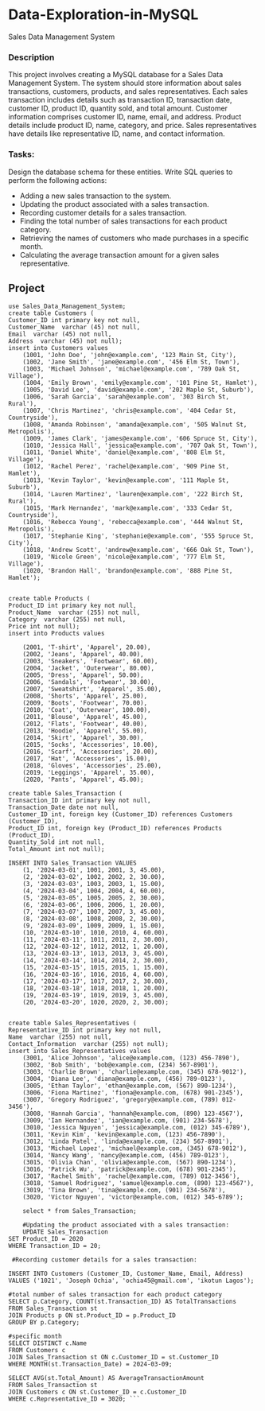 # Data-Exploration-in-MySQL
Sales Data Management System

### Description
This project involves creating a MySQL database for a Sales Data Management System. The system should store information about sales transactions, customers, products, and sales representatives. Each sales transaction includes details such as transaction ID, transaction date, customer ID, product ID, quantity sold, and total amount. Customer information comprises customer ID, name, email, and address. Product details include product ID, name, category, and price. Sales representatives have details like representative ID, name, and contact information.

### Tasks:
Design the database schema for these entities.
Write SQL queries to perform the following actions:
- Adding a new sales transaction to the system.
- Updating the product associated with a sales transaction.
- Recording customer details for a sales transaction.
- Finding the total number of sales transactions for each product category.
- Retrieving the names of customers who made purchases in a specific month.
- Calculating the average transaction amount for a given sales representative.


## Project
``` create database Sales_Data_Management_System;
use Sales_Data_Management_System;
create table Customers (
Customer_ID int primary key not null,
Customer_Name  varchar (45) not null,
Email  varchar (45) not null,
Address  varchar (45) not null);
insert into Customers values 
    (1001, 'John Doe', 'john@example.com', '123 Main St, City'),
    (1002, 'Jane Smith', 'jane@example.com', '456 Elm St, Town'),
    (1003, 'Michael Johnson', 'michael@example.com', '789 Oak St, Village'),
    (1004, 'Emily Brown', 'emily@example.com', '101 Pine St, Hamlet'),
    (1005, 'David Lee', 'david@example.com', '202 Maple St, Suburb'),
    (1006, 'Sarah Garcia', 'sarah@example.com', '303 Birch St, Rural'),
    (1007, 'Chris Martinez', 'chris@example.com', '404 Cedar St, Countryside'),
    (1008, 'Amanda Robinson', 'amanda@example.com', '505 Walnut St, Metropolis'),
    (1009, 'James Clark', 'james@example.com', '606 Spruce St, City'),
    (1010, 'Jessica Hall', 'jessica@example.com', '707 Oak St, Town'),
    (1011, 'Daniel White', 'daniel@example.com', '808 Elm St, Village'),
    (1012, 'Rachel Perez', 'rachel@example.com', '909 Pine St, Hamlet'),
    (1013, 'Kevin Taylor', 'kevin@example.com', '111 Maple St, Suburb'),
    (1014, 'Lauren Martinez', 'lauren@example.com', '222 Birch St, Rural'),
    (1015, 'Mark Hernandez', 'mark@example.com', '333 Cedar St, Countryside'),
    (1016, 'Rebecca Young', 'rebecca@example.com', '444 Walnut St, Metropolis'),
    (1017, 'Stephanie King', 'stephanie@example.com', '555 Spruce St, City'),
    (1018, 'Andrew Scott', 'andrew@example.com', '666 Oak St, Town'),
    (1019, 'Nicole Green', 'nicole@example.com', '777 Elm St, Village'),
    (1020, 'Brandon Hall', 'brandon@example.com', '888 Pine St, Hamlet');


create table Products (
Product_ID int primary key not null,
Product_Name  varchar (255) not null,
Category  varchar (255) not null,
Price int not null);
insert into Products values

    (2001, 'T-shirt', 'Apparel', 20.00),
    (2002, 'Jeans', 'Apparel', 40.00),
    (2003, 'Sneakers', 'Footwear', 60.00),
    (2004, 'Jacket', 'Outerwear', 80.00),
    (2005, 'Dress', 'Apparel', 50.00),
    (2006, 'Sandals', 'Footwear', 30.00),
    (2007, 'Sweatshirt', 'Apparel', 35.00),
    (2008, 'Shorts', 'Apparel', 25.00),
    (2009, 'Boots', 'Footwear', 70.00),
    (2010, 'Coat', 'Outerwear', 100.00),
    (2011, 'Blouse', 'Apparel', 45.00),
    (2012, 'Flats', 'Footwear', 40.00),
    (2013, 'Hoodie', 'Apparel', 55.00),
    (2014, 'Skirt', 'Apparel', 30.00),
    (2015, 'Socks', 'Accessories', 10.00),
    (2016, 'Scarf', 'Accessories', 20.00),
    (2017, 'Hat', 'Accessories', 15.00),
    (2018, 'Gloves', 'Accessories', 25.00),
    (2019, 'Leggings', 'Apparel', 35.00),
    (2020, 'Pants', 'Apparel', 45.00);

create table Sales_Transaction (
Transaction_ID int primary key not null,
Transaction_Date date not null,
Customer_ID int, foreign key (Customer_ID) references Customers (Customer_ID),
Product_ID int, foreign key (Product_ID) references Products (Product_ID),
Quantity_Sold int not null,
Total_Amount int not null);

INSERT INTO Sales_Transaction VALUES
    (1, '2024-03-01', 1001, 2001, 3, 45.00),
    (2, '2024-03-02', 1002, 2002, 2, 30.00),
    (3, '2024-03-03', 1003, 2003, 1, 15.00),
    (4, '2024-03-04', 1004, 2004, 4, 60.00),
    (5, '2024-03-05', 1005, 2005, 2, 30.00),
    (6, '2024-03-06', 1006, 2006, 1, 20.00),
    (7, '2024-03-07', 1007, 2007, 3, 45.00),
    (8, '2024-03-08', 1008, 2008, 2, 30.00),
    (9, '2024-03-09', 1009, 2009, 1, 15.00),
    (10, '2024-03-10', 1010, 2010, 4, 60.00),
    (11, '2024-03-11', 1011, 2011, 2, 30.00),
    (12, '2024-03-12', 1012, 2012, 1, 20.00),
    (13, '2024-03-13', 1013, 2013, 3, 45.00),
    (14, '2024-03-14', 1014, 2014, 2, 30.00),
    (15, '2024-03-15', 1015, 2015, 1, 15.00),
    (16, '2024-03-16', 1016, 2016, 4, 60.00),
    (17, '2024-03-17', 1017, 2017, 2, 30.00),
    (18, '2024-03-18', 1018, 2018, 1, 20.00),
    (19, '2024-03-19', 1019, 2019, 3, 45.00),
    (20, '2024-03-20', 1020, 2020, 2, 30.00);


create table Sales_Representatives (
Representative_ID int primary key not null,
Name  varchar (255) not null,
Contact_Information  varchar (255) not null);
insert into Sales_Representatives values
    (3001, 'Alice Johnson', 'alice@example.com, (123) 456-7890'),
    (3002, 'Bob Smith', 'bob@example.com, (234) 567-8901'),
    (3003, 'Charlie Brown', 'charlie@example.com, (345) 678-9012'),
    (3004, 'Diana Lee', 'diana@example.com, (456) 789-0123'),
    (3005, 'Ethan Taylor', 'ethan@example.com, (567) 890-1234'),
    (3006, 'Fiona Martinez', 'fiona@example.com, (678) 901-2345'),
    (3007, 'Gregory Rodriguez', 'gregory@example.com, (789) 012-3456'),
    (3008, 'Hannah Garcia', 'hannah@example.com, (890) 123-4567'),
    (3009, 'Ian Hernandez', 'ian@example.com, (901) 234-5678'),
    (3010, 'Jessica Nguyen', 'jessica@example.com, (012) 345-6789'),
    (3011, 'Kevin Kim', 'kevin@example.com, (123) 456-7890'),
    (3012, 'Linda Patel', 'linda@example.com, (234) 567-8901'),
    (3013, 'Michael Lopez', 'michael@example.com, (345) 678-9012'),
    (3014, 'Nancy Wang', 'nancy@example.com, (456) 789-0123'),
    (3015, 'Olivia Chan', 'olivia@example.com, (567) 890-1234'),
    (3016, 'Patrick Wu', 'patrick@example.com, (678) 901-2345'),
    (3017, 'Rachel Smith', 'rachel@example.com, (789) 012-3456'),
    (3018, 'Samuel Rodriguez', 'samuel@example.com, (890) 123-4567'),
    (3019, 'Tina Brown', 'tina@example.com, (901) 234-5678'),
    (3020, 'Victor Nguyen', 'victor@example.com, (012) 345-6789');
    
    select * from Sales_Transaction;
    
    #Updating the product associated with a sales transaction:
    UPDATE Sales_Transaction
SET Product_ID = 2020
WHERE Transaction_ID = 20;

 #Recording customer details for a sales transaction:

INSERT INTO Customers (Customer_ID, Customer_Name, Email, Address)
VALUES ('1021', 'Joseph Ochia', 'ochia45@gmail.com', 'ikotun Lagos');

#total number of sales transaction for each product category
SELECT p.Category, COUNT(st.Transaction_ID) AS TotalTransactions
FROM Sales_Transaction st
JOIN Products p ON st.Product_ID = p.Product_ID
GROUP BY p.Category;

#specific month
SELECT DISTINCT c.Name
FROM Customers c
JOIN Sales_Transaction st ON c.Customer_ID = st.Customer_ID
WHERE MONTH(st.Transaction_Date) = 2024-03-09;

SELECT AVG(st.Total_Amount) AS AverageTransactionAmount
FROM Sales_Transaction st
JOIN Customers c ON st.Customer_ID = c.Customer_ID
WHERE c.Representative_ID = 3020; ```
